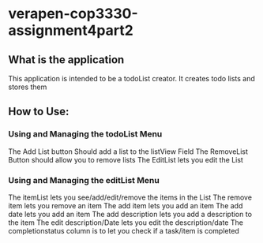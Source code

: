 # verapen-cop3330-assignment4part2
## **What is the application**
This application is intended to be a todoList creator. It creates todo lists and stores them
## **How to Use:**
### **Using and Managing the todoList Menu**
The Add List button Should add a list to the listView Field
The RemoveList Button should allow you to remove lists
The EditList lets you edit the List
### **Using and Managing the editList Menu**
The itemList lets you see/add/edit/remove the items in the List
The remove item lets you remove an item
The add item lets you add an item
The add date lets you add an item
The add description lets you add a description to the item
The edit description/Date lets you edit the description/date
The completionstatus column is to let you check if a task/item is completed
